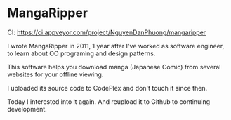 # MangaRipper

CI: https://ci.appveyor.com/project/NguyenDanPhuong/mangaripper

I wrote MangaRipper in 2011, 1 year after I've worked as software engineer, to learn about OO programing and design patterns.

This software helps you download manga (Japanese Comic) from several websites for your offline viewing.

I uploaded its source code to CodePlex and don't touch it since then.

Today I interested into it again. And reupload it to Github to continuing development.

